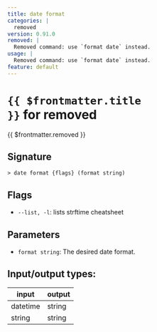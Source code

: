 ```yaml
---
title: date format
categories: |
  removed
version: 0.91.0
removed: |
  Removed command: use `format date` instead.
usage: |
  Removed command: use `format date` instead.
feature: default
---
```

<!-- This file is automatically generated. Please edit the command in https://github.com/nushell/nushell instead. -->

# <code>{{ $frontmatter.title }}</code> for removed

<div class='command-title'>{{ $frontmatter.removed }}</div>

## Signature

```> date format {flags} (format string)```

## Flags

 -  `--list, -l`: lists strftime cheatsheet

## Parameters

 -  `format string`: The desired date format.


## Input/output types:

| input    | output |
| -------- | ------ |
| datetime | string |
| string   | string |